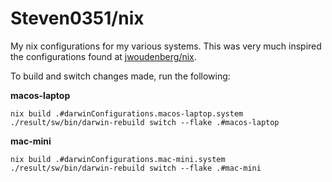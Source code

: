 # Steven0351/nix
My nix configurations for my various systems. This was very much inspired the
configurations found at [jwoudenberg/nix](https://github.com/jwoudenberg/nix).

To build and switch changes made, run the following:

**macos-laptop**
 ```fish
 nix build .#darwinConfigurations.macos-laptop.system
./result/sw/bin/darwin-rebuild switch --flake .#macos-laptop
 ```

**mac-mini**
 ```fish
 nix build .#darwinConfigurations.mac-mini.system
./result/sw/bin/darwin-rebuild switch --flake .#mac-mini
 ```
